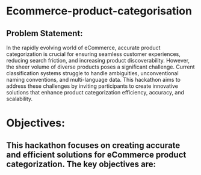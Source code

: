 # Ecommerce-product-categorisation
## Problem Statement: 
In the rapidly evolving world of eCommerce, accurate product categorization is crucial for ensuring seamless customer experiences, reducing search friction, and increasing product discoverability. However, the sheer volume of diverse products poses a significant challenge. Current classification systems struggle to handle ambiguities, unconventional naming conventions, and multi-language data. This hackathon aims to address these challenges by inviting participants to create innovative solutions that enhance product categorization efficiency, accuracy, and scalability.


# Objectives:
## This hackathon focuses on creating accurate and efficient solutions for eCommerce product categorization. The key objectives are:
